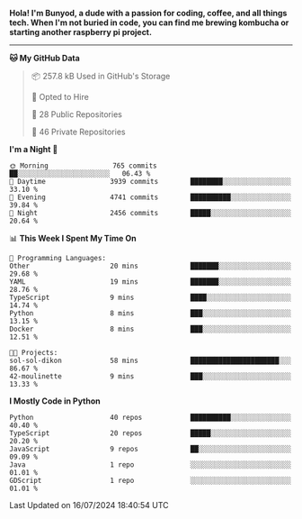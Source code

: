 <p>
<b>Hola! I'm Bunyod, a dude with a passion for coding, coffee, and all things tech. When I'm not buried in code, you can find me brewing kombucha or starting another raspberry pi project.</b>
</p>

---

<!--START_SECTION:waka-->
**🐱 My GitHub Data** 

> 📦 257.8 kB Used in GitHub's Storage 
 > 
> 💼 Opted to Hire
 > 
> 📜 28 Public Repositories 
 > 
> 🔑 46 Private Repositories 
 > 
**I'm a Night 🦉** 

```text
🌞 Morning                765 commits         ██░░░░░░░░░░░░░░░░░░░░░░░   06.43 % 
🌆 Daytime                3939 commits        ████████░░░░░░░░░░░░░░░░░   33.10 % 
🌃 Evening                4741 commits        ██████████░░░░░░░░░░░░░░░   39.84 % 
🌙 Night                  2456 commits        █████░░░░░░░░░░░░░░░░░░░░   20.64 % 
```


📊 **This Week I Spent My Time On** 

```text
💬 Programming Languages: 
Other                    20 mins             ███████░░░░░░░░░░░░░░░░░░   29.68 % 
YAML                     19 mins             ███████░░░░░░░░░░░░░░░░░░   28.76 % 
TypeScript               9 mins              ████░░░░░░░░░░░░░░░░░░░░░   14.74 % 
Python                   8 mins              ███░░░░░░░░░░░░░░░░░░░░░░   13.15 % 
Docker                   8 mins              ███░░░░░░░░░░░░░░░░░░░░░░   12.51 % 

🐱‍💻 Projects: 
sol-sol-dikon            58 mins             ██████████████████████░░░   86.67 % 
42-moulinette            9 mins              ███░░░░░░░░░░░░░░░░░░░░░░   13.33 % 
```

**I Mostly Code in Python** 

```text
Python                   40 repos            ██████████░░░░░░░░░░░░░░░   40.40 % 
TypeScript               20 repos            █████░░░░░░░░░░░░░░░░░░░░   20.20 % 
JavaScript               9 repos             ██░░░░░░░░░░░░░░░░░░░░░░░   09.09 % 
Java                     1 repo              ░░░░░░░░░░░░░░░░░░░░░░░░░   01.01 % 
GDScript                 1 repo              ░░░░░░░░░░░░░░░░░░░░░░░░░   01.01 % 
```




 Last Updated on 16/07/2024 18:40:54 UTC
<!--END_SECTION:waka-->
